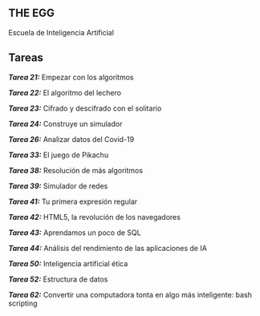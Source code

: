 ## THE EGG

Escuela de Inteligencia Artificial


## Tareas

***Tarea 21:*** Empezar con los algoritmos

***Tarea 22:*** El algoritmo del lechero

***Tarea 23:*** Cifrado y descifrado con el solitario

***Tarea 24:*** Construye un simulador

***Tarea 26:*** Analizar datos del Covid-19

***Tarea 33:*** El juego de Pikachu

***Tarea 38:*** Resolución de más algoritmos

***Tarea 39:*** Simulador de redes

***Tarea 41:*** Tu primera expresión regular

***Tarea 42:*** HTML5, la revolución de los navegadores

***Tarea 43:*** Aprendamos un poco de SQL

***Tarea 44:*** Análisis del rendimiento de las aplicaciones de IA

***Tarea 50:*** Inteligencia artificial ética

***Tarea 52:*** Estructura de datos

***Tarea 62:*** Convertir una computadora tonta en algo más inteligente: bash scripting
